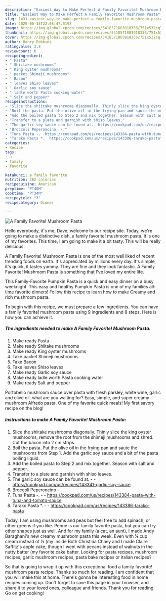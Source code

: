 ```yaml
---
description: "Easiest Way to Make Perfect A Family Favorite! Mushroom Pasta"
title: "Easiest Way to Make Perfect A Family Favorite! Mushroom Pasta"
slug: 1431-easiest-way-to-make-perfect-a-family-favorite-mushroom-pasta
date: 2020-05-15T22:08:47.519Z
image: https://img-global.cpcdn.com/recipes/5418571803918336/751x532cq70/a-family-favorite-mushroom-pasta-recipe-main-photo.jpg
thumbnail: https://img-global.cpcdn.com/recipes/5418571803918336/751x532cq70/a-family-favorite-mushroom-pasta-recipe-main-photo.jpg
cover: https://img-global.cpcdn.com/recipes/5418571803918336/751x532cq70/a-family-favorite-mushroom-pasta-recipe-main-photo.jpg
author: Henry Robbins
ratingvalue: 3.8
reviewcount: 6
recipeingredient:
- " Pasta"
- " Shiitake mushrooms"
- " King oyster mushrooms"
- " packet Shimeji mushrooms"
- " Bacon"
- " leaves Shiso leaves"
- " Garlic soy sauce"
- " ladle worth Pasta cooking water"
- " Salt and pepper"
recipeinstructions:
- "Slice the shiitake mushrooms diagonally. Thinly slice the king oyster mushrooms, remove the root from the shimeji mushrooms and shred. Cut the bacon into 2 cm strips."
- "Boil the pasta. Put the olive oil in the frying pan and saute the mushrooms from Step 1. Add the garlic soy sauce and a bit of the pasta boiling liquid."
- "Add the boiled pasta to Step 2 and mix together. Season with salt and pepper."
- "Transfer to a plate and garnish with shiso leaves."
- "The garlic soy sauce can be found at.  https://cookpad.com/us/recipes/143341-garlic-soy-sauce"
- "Broccoli Peperoncino  -."
- "Tuna Pasta -.  https://cookpad.com/us/recipes/143384-pasta-with-tuna-and-tomato-sauce"
- "Tarako Pasta *.  https://cookpad.com/us/recipes/143386-tarako-pasta"
categories:
- Recipe
tags:
- a
- family
- favorite

katakunci: a family favorite 
nutrition: 262 calories
recipecuisine: American
preptime: "PT40M"
cooktime: "PT34M"
recipeyield: "3"
recipecategory: Dinner

---
```



![A Family Favorite! Mushroom Pasta](https://img-global.cpcdn.com/recipes/5418571803918336/751x532cq70/a-family-favorite-mushroom-pasta-recipe-main-photo.jpg)

Hello everybody, it's me, Dave, welcome to our recipe site. Today, we're going to make a distinctive dish, a family favorite! mushroom pasta. It is one of my favorites. This time, I am going to make it a bit tasty. This will be really delicious.

A Family Favorite! Mushroom Pasta is one of the most well liked of recent trending foods on earth. It's appreciated by millions every day. It's simple, it's quick, it tastes yummy. They are fine and they look fantastic. A Family Favorite! Mushroom Pasta is something that I've loved my entire life.

This Family-Favorite Pumpkin Pasta is a quick and easy dinner on a busy weeknight. This easy and healthy Pumpkin Pasta is one of my families all-time favorite dinners! Follow this recipe to learn how to make Creamy and rich mushroom pasta.


To begin with this recipe, we must prepare a few ingredients. You can have a family favorite! mushroom pasta using 9 ingredients and 8 steps. Here is how you can achieve it.

<!--inarticleads1-->

##### The ingredients needed to make A Family Favorite! Mushroom Pasta:

1. Make ready  Pasta
1. Make ready  Shiitake mushrooms
1. Make ready  King oyster mushrooms
1. Take  packet Shimeji mushrooms
1. Take  Bacon
1. Take  leaves Shiso leaves
1. Make ready  Garlic soy sauce
1. Make ready  ladle worth Pasta cooking water
1. Make ready  Salt and pepper


Portobello mushroom sauce over pasta with fresh parsley, white wine, garlic and olive oil. what are you waiting for? Easy, simple, and super creamy mushroom Alfredo pasta. One of my favorite quick meals! My first savory recipe on the blog! 

<!--inarticleads2-->

##### Instructions to make A Family Favorite! Mushroom Pasta:

1. Slice the shiitake mushrooms diagonally. Thinly slice the king oyster mushrooms, remove the root from the shimeji mushrooms and shred. Cut the bacon into 2 cm strips.
1. Boil the pasta. Put the olive oil in the frying pan and saute the mushrooms from Step 1. Add the garlic soy sauce and a bit of the pasta boiling liquid.
1. Add the boiled pasta to Step 2 and mix together. Season with salt and pepper.
1. Transfer to a plate and garnish with shiso leaves.
1. The garlic soy sauce can be found at. -  - https://cookpad.com/us/recipes/143341-garlic-soy-sauce
1. Broccoli Peperoncino  -.
1. Tuna Pasta -. -  - https://cookpad.com/us/recipes/143384-pasta-with-tuna-and-tomato-sauce
1. Tarako Pasta *. -  - https://cookpad.com/us/recipes/143386-tarako-pasta


Today, I am using mushrooms and peas but feel free to add spinach, or other greens if you like. Penne is our family favorite pasta, but you can try other shapes just as well. And for my family (a cat, an aunt), I made Andy Baraghani&#39;s new creamy mushroom pasta this week. Even with ¼ cup cream instead of ½ (my inside Both Christina Chaey and I made Claire Saffitz&#39;s apple cake, though I went with pecans instead of walnuts in the nutty batter (my favorite cake batter. Looking for pasta recipes, mushroom recipes, garlic mushroom recipes, pasta bake recipes or italian recipes? 

So that is going to wrap it up with this exceptional food a family favorite! mushroom pasta recipe. Thanks so much for reading. I am confident that you will make this at home. There's gonna be interesting food in home recipes coming up. Don't forget to save this page in your browser, and share it to your loved ones, colleague and friends. Thank you for reading. Go on get cooking!
